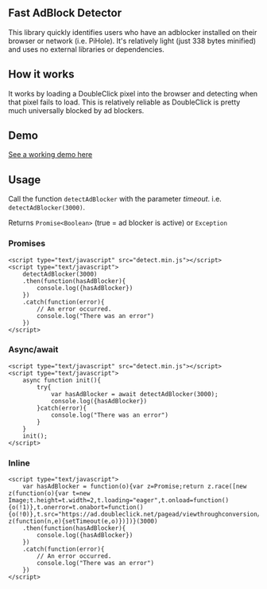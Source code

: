 ## Fast AdBlock Detector

This library quickly identifies users who have an adblocker installed on their browser or network (i.e. PiHole). It's relatively light (just 338 bytes minified) and uses no external libraries or dependencies.

## How it works

It works by loading a DoubleClick pixel into the browser and detecting when that pixel fails to load. This is relatively reliable as DoubleClick is pretty much universally blocked by ad blockers.

## Demo

[See a working demo here](https://kiwialec.github.io/fast-adblock-detector/demo.html)

## Usage

Call the function `detectAdBlocker` with the parameter _timeout_. i.e. `detectAdBlocker(3000)`.

Returns `Promise<Boolean>` (true = ad blocker is active) or `Exception`

### Promises 

```
<script type="text/javascript" src="detect.min.js"></script>
<script type="text/javascript">
    detectAdBlocker(3000)
    .then(function(hasAdBlocker){
        console.log({hasAdBlocker})
    })
    .catch(function(error){
        // An error occurred.
        console.log("There was an error")
    })
</script>
```

### Async/await 

```
<script type="text/javascript" src="detect.min.js"></script>
<script type="text/javascript">
    async function init(){
        try{
            var hasAdBlocker = await detectAdBlocker(3000);
            console.log({hasAdBlocker})
        }catch(error){
            console.log("There was an error")
        }
    }
    init();
</script>
```

### Inline
```
<script type="text/javascript">
    var hasAdBlocker = function(o){var z=Promise;return z.race([new z(function(o){var t=new Image;t.height=t.width=2,t.loading="eager",t.onload=function(){o(!1)},t.onerror=t.onabort=function(){o(!0)},t.src="https://ad.doubleclick.net/pagead/viewthroughconversion/pixel_id/",document.body.appendChild(t)}),new z(function(n,e){setTimeout(e,o)})])}(3000)
    .then(function(hasAdBlocker){
        console.log({hasAdBlocker})
    })
    .catch(function(error){
        // An error occurred.
        console.log("There was an error")
    })
</script>
```